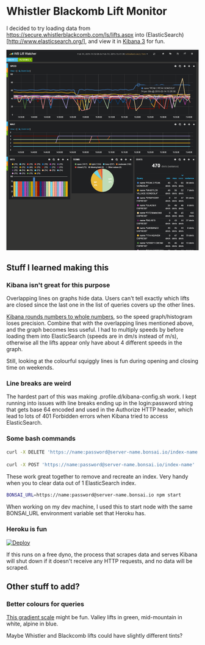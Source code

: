 Whistler Blackomb Lift Monitor
================

I decided to try loading data from https://secure.whistlerblackcomb.com/ls/lifts.aspx into (ElasticSearch)[http://www.elasticsearch.org/], and view it in [Kibana 3](http://www.elasticsearch.org/overview/kibana/) for fun.

![WB Lift Monitor Screenshot](screenshot.png?raw=true)

Stuff I learned making this
----------------

### Kibana isn't great for this purpose

Overlapping lines on graphs hide data. Users can't tell exactly which lifts are closed since the last one in the list of queries covers up the other lines.

[Kibana rounds numbers to whole numbers](https://github.com/elasticsearch/kibana/issues/697), so the speed graph/histogram loses precision. Combine that with the overlapping lines mentioned above, and the graph becomes less useful. I had to multiply speeds by before loading them into ElasticSearch (speeds are in dm/s instead of m/s), otherwise all the lifts appear only have about 4 different speeds in the graph.

Still, looking at the colourful squiggly lines is fun during opening and closing time on weekends.

### Line breaks are weird

The hardest part of this was making .profile.d/kibana-config.sh work. I kept running into issues with line breaks ending up in the login:password string that gets base 64 encoded and used in the Authorize HTTP header, which lead to lots of 401 Forbidden errors when Kibana tried to access ElasticSearch.

### Some bash commands

```bash
curl -X DELETE 'https://name:password@server-name.bonsai.io/index-name'

curl -X POST 'https://name:password@server-name.bonsai.io/index-name'
```

These work great together to remove and recreate an index. Very handy when you to clear data out of 1 ElasticSearch index.

```bash
BONSAI_URL=https://name:password@server-name.bonsai.io npm start
```
When working on my dev machine, I used this to start node with the same BONSAI_URL environment variable set that Heroku has.



### Heroku is fun

[![Deploy](https://www.herokucdn.com/deploy/button.png)](https://heroku.com/deploy?template=https://github.com/heroku/node-js-sample)

If this runs on a free dyno, the process that scrapes data and serves Kibana will shut down if it doesn't receive any HTTP requests, and no data will be scraped.

Other stuff to add?
-------

### Better colours for queries

[This gradient scale](http://gka.github.io/palettes/#colors=forestgreen,white,skyblue|steps=26|bez=0|coL=0) might be fun. Valley lifts in green, mid-mountain in white, alpine in blue.

Maybe Whistler and Blackcomb lifts could have slightly different tints?